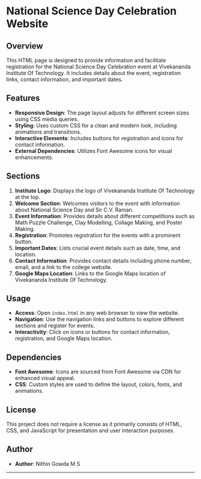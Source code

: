 # National Science Day Celebration Website

## Overview
This HTML page is designed to provide information and facilitate registration for the National Science Day Celebration event at Vivekananda Institute Of Technology. It includes details about the event, registration links, contact information, and important dates.

## Features
- **Responsive Design**: The page layout adjusts for different screen sizes using CSS media queries.
- **Styling**: Uses custom CSS for a clean and modern look, including animations and transitions.
- **Interactive Elements**: Includes buttons for registration and icons for contact information.
- **External Dependencies**: Utilizes Font Awesome icons for visual enhancements.

## Sections
1. **Institute Logo**: Displays the logo of Vivekananda Institute Of Technology at the top.
2. **Welcome Section**: Welcomes visitors to the event with information about National Science Day and Sir C.V. Raman.
3. **Event Information**: Provides details about different competitions such as Math Puzzle Challenge, Clay Modelling, Collage Making, and Poster Making.
4. **Registration**: Promotes registration for the events with a prominent button.
5. **Important Dates**: Lists crucial event details such as date, time, and location.
6. **Contact Information**: Provides contact details including phone number, email, and a link to the college website.
7. **Google Maps Location**: Links to the Google Maps location of Vivekananda Institute Of Technology.

## Usage
- **Access**: Open `index.html` in any web browser to view the website.
- **Navigation**: Use the navigation links and buttons to explore different sections and register for events.
- **Interactivity**: Click on icons or buttons for contact information, registration, and Google Maps location.

## Dependencies
- **Font Awesome**: Icons are sourced from Font Awesome via CDN for enhanced visual appeal.
- **CSS**: Custom styles are used to define the layout, colors, fonts, and animations.

## License
This project does not require a license as it primarily consists of HTML, CSS, and JavaScript for presentation and user interaction purposes.

## Author
- **Author**: Nithin Gowda M S

---

